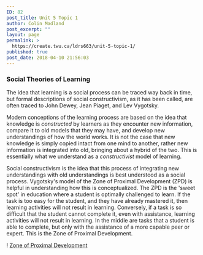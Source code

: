 ```yaml
---
ID: 82
post_title: Unit 5 Topic 1
author: Colin Madland
post_excerpt: ""
layout: page
permalink: >
  https://create.twu.ca/ldrs663/unit-5-topic-1/
published: true
post_date: 2018-04-10 21:56:03
---
```


### Social Theories of Learning

The idea that learning is a social process can be traced way back in time, but formal descriptions of social constructivism, as it has been called, are often traced to John Dewey, Jean Piaget, and Lev Vygotsky.

Modern conceptions of the learning process are based on the idea that knowledge is *constructed* by learners as they encounter new information, compare it to old models that they may have, and develop new understandings of how the world works. It is not the case that new knowledge is simply copied intact from one mind to another, rather new information is integrated into old, bringing about a hybrid of the two. This is essentially what we understand as a *constructivist* model of learning.

Social constructivism is the idea that this process of integrating new understandings with old understandings is best understood as a social process. Vygotsky's model of the Zone of Proximal Development (ZPD) is helpful in understanding how this is conceptualized. The ZPD is the 'sweet spot' in education where a student is optimally challenged to learn. If the task is too easy for the student, and they have already mastered it, then learning activities will not result in learning. Conversely, if a task is so difficult that the student cannot complete it, even with assistance, learning activities will not result in learning. In the middle are tasks that a student is able to complete, but only with the assistance of a more capable peer or expert. This is the Zone of Proximal Development.

! [Zone of Proximal Development]()
